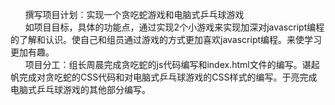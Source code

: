 &nbsp;&nbsp;&nbsp;&nbsp;&nbsp;&nbsp;撰写项目计划：实现一个贪吃蛇游戏和电脑式乒乓球游戏
<br>&nbsp;&nbsp;&nbsp;&nbsp;&nbsp;&nbsp;如项目目标，具体的功能点，通过实现2个小游戏来实现加深对javascript编程的了解和认识。使自己和组员通过游戏的方式更加喜欢javascript编程。来使学习更加有趣。
<br>&nbsp;&nbsp;&nbsp;&nbsp;&nbsp;&nbsp;项目分工：组长周晨完成贪吃蛇的js代码编写和index.html文件的编写。谌起帆完成对贪吃蛇的CSS代码和对电脑式乒乓球游戏的CSS样式的编写。于亮完成电脑式乒乓球游戏的其他部分编写。
